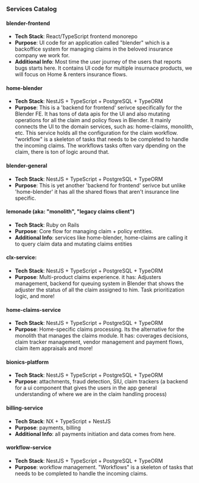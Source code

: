 ### Services Catalog

#### blender-frontend

- **Tech Stack**: React/TypeScript frontend monorepo
- **Purpose**: UI code for an application called "blender" which is a backoffice system for managing claims in the beloved insurance company we work for.
- **Additional Info**: Most time the user journey of the users that reports bugs starts here. It contains UI code for multiple insurnace products, we will focus on Home & renters insurance flows.

#### home-blender

- **Tech Stack**: NestJS + TypeScript + PostgreSQL + TypeORM
- **Purpose**: This is a 'backend for frontend' serivce specifically for the Blender FE. It has tons of data apis for the UI and also mutating operations for all the claim and policy flows in Blender. It mainly connects the UI to the domain services, such as: home-claims, monolith, etc. This service holds all the configuration for the claim workflow. "workflow" is a skeleton of tasks that needs to be completed to handle the incoming claims. The workflows tasks often vary dpending on the claim, there is ton of logic around that.

#### blender-general

- **Tech Stack**: NestJS + TypeScript + PostgreSQL + TypeORM
- **Purpose**: This is yet another 'backend for frontend' serivce but unlike 'home-blender' it has all the shared flows that aren't insurance line specific.

#### **lemonade** (aka: "monolith", "legacy claims client")

- **Tech Stack**: Ruby on Rails
- **Purpose**: Core flow for managing claim + policy entities.
- **Additional Info**: services like home-blender, home-claims are calling it to query claim data and mutating claims entities

#### **clx-service**:

- **Tech Stack**: NestJS + TypeScript + PostgreSQL + TypeORM
- **Purpose**: Multi-product claims experience. it has: Adjusters management, backend for queuing system in Blender that shows the adjuster the status of all the claim assigned to him. Task prioritization logic, and more!

#### **home-claims-service**

- **Tech Stack**: NestJS + TypeScript + PostgreSQL + TypeORM
- **Purpose**: Home-specific claims processing. Its the alternative for the monolith that manages the claims module. It has: coverages decisions, claim tracker management, vendor management and payment flows, claim item appraisals and more!

#### **bionics-platform**

- **Tech Stack**: NestJS + TypeScript + PostgreSQL + TypeORM
- **Purpose**: attachments, fraud detection, SIU, claim trackers (a backend for a ui component that gives the users in the app general understanding of where we are in the claim handling process)

#### **billing-service**

- **Tech Stack**: NX + TypeScript + NestJS
- **Purpose**: payments, billing
- **Additional Info**: all payments initiation and data comes from here.

#### **workflow-service**

- **Tech Stack**: NestJS + TypeScript + PostgreSQL + TypeORM
- **Purpose**: workflow management. "Workflows" is a skeleton of tasks that needs to be completed to handle the incoming claims.

